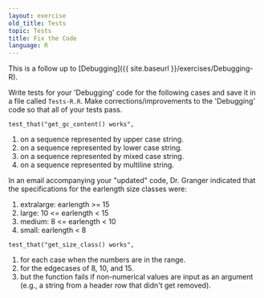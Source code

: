 ```yaml
---
layout: exercise
old_title: Tests
topic: Tests
title: Fix the Code
language: R
---
```


This is a follow up to [Debugging]({{ site.baseurl }}/exercises/Debugging-R).

Write tests for your 'Debugging' code for the following cases and save it in a 
file called `Tests-R.R`. Make corrections/improvements to the 'Debugging' code 
so that all of your tests pass.

`test_that("get_gc_content() works",`

1.  on a sequence represented by upper case string.
2.  on a sequence represented by lower case string.
3.  on a sequence represented by mixed case string.
4.  on a sequence represented by multiline string.

In an email accompanying your "updated" code, Dr. Granger indicated that
the specifications for the earlength size classes were:

1.  extralarge: earlength >= 15
2.  large: 10 <= earlength < 15
3.  medium: 8 <= earlength < 10
4.  small: earlength < 8

`test_that("get_size_class() works",`

1.  for each case when the numbers are in the range.
2.  for the edgecases of 8, 10, and 15.
3.  but the function fails if non-numerical values are input as an argument
    (e.g., a string from a header row that didn't get removed).
